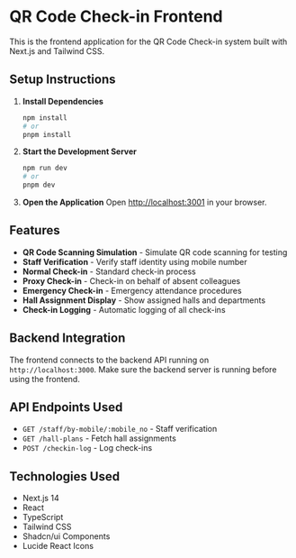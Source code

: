 # QR Code Check-in Frontend

This is the frontend application for the QR Code Check-in system built with Next.js and Tailwind CSS.

## Setup Instructions

1. **Install Dependencies**
   ```bash
   npm install
   # or
   pnpm install
   ```

2. **Start the Development Server**
   ```bash
   npm run dev
   # or
   pnpm dev
   ```

3. **Open the Application**
   Open [http://localhost:3001](http://localhost:3001) in your browser.

## Features

- **QR Code Scanning Simulation** - Simulate QR code scanning for testing
- **Staff Verification** - Verify staff identity using mobile number
- **Normal Check-in** - Standard check-in process
- **Proxy Check-in** - Check-in on behalf of absent colleagues
- **Emergency Check-in** - Emergency attendance procedures
- **Hall Assignment Display** - Show assigned halls and departments
- **Check-in Logging** - Automatic logging of all check-ins

## Backend Integration

The frontend connects to the backend API running on `http://localhost:3000`. Make sure the backend server is running before using the frontend.

## API Endpoints Used

- `GET /staff/by-mobile/:mobile_no` - Staff verification
- `GET /hall-plans` - Fetch hall assignments
- `POST /checkin-log` - Log check-ins

## Technologies Used

- Next.js 14
- React
- TypeScript
- Tailwind CSS
- Shadcn/ui Components
- Lucide React Icons 